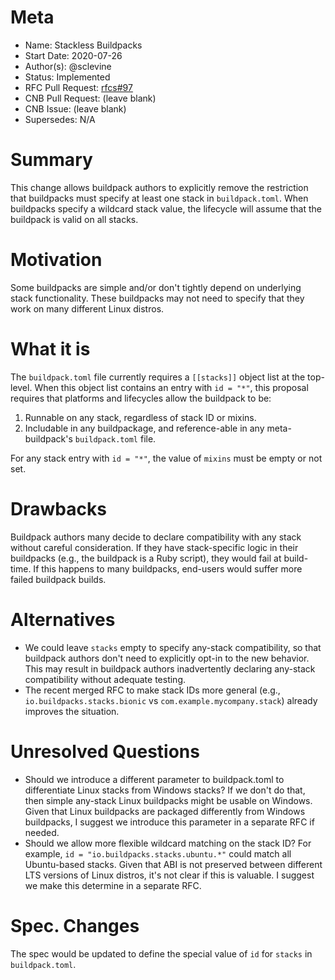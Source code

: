 # Meta
[meta]: #meta
- Name: Stackless Buildpacks
- Start Date: 2020-07-26
- Author(s): @sclevine
- Status: Implemented
- RFC Pull Request: [rfcs#97](https://github.com/buildpacks/rfcs/pull/97)
- CNB Pull Request: (leave blank)
- CNB Issue: (leave blank)
- Supersedes: N/A

# Summary
[summary]: #summary

This change allows buildpack authors to explicitly remove the restriction that buildpacks must specify at least one stack in `buildpack.toml`. When buildpacks specify a wildcard stack value, the lifecycle will assume that the buildpack is valid on all stacks.

# Motivation
[motivation]: #motivation

Some buildpacks are simple and/or don't tightly depend on underlying stack functionality. These buildpacks may not need to specify that they work on many different Linux distros.

# What it is
[what-it-is]: #what-it-is

The `buildpack.toml` file currently requires a `[[stacks]]` object list at the top-level. When this object list contains an entry with `id = "*"`, this proposal requires that platforms and lifecycles allow the buildpack to be:
1. Runnable on any stack, regardless of stack ID or mixins.
2. Includable in any buildpackage, and reference-able in any meta-buildpack's `buildpack.toml` file.

For any stack entry with `id = "*"`, the value of `mixins` must be empty or not set.


# Drawbacks
[drawbacks]: #drawbacks

Buildpack authors many decide to declare compatibility with any stack without careful consideration. If they have stack-specific logic in their buildpacks (e.g., the buildpack is a Ruby script), they would fail at build-time. If this happens to many buildpacks, end-users would suffer more failed buildpack builds.

# Alternatives
[alternatives]: #alternatives

- We could leave `stacks` empty to specify any-stack compatibility, so that buildpack authors don't need to explicitly opt-in to the new behavior. This may result in buildpack authors inadvertently declaring any-stack compatibility without adequate testing.
- The recent merged RFC to make stack IDs more general (e.g., `io.buildpacks.stacks.bionic` vs `com.example.mycompany.stack`) already improves the situation.


# Unresolved Questions
[unresolved-questions]: #unresolved-questions

- Should we introduce a different parameter to buildpack.toml to differentiate Linux stacks from Windows stacks? If we don't do that, then simple any-stack Linux buildpacks might be usable on Windows. Given that Linux buildpacks are packaged differently from Windows buildpacks, I suggest we introduce this parameter in a separate RFC if needed.
- Should we allow more flexible wildcard matching on the stack ID? For example, `id = "io.buildpacks.stacks.ubuntu.*"` could match all Ubuntu-based stacks. Given that ABI is not preserved between different LTS versions of Linux distros, it's not clear if this is valuable. I suggest we make this determine in a separate RFC.

# Spec. Changes
[spec-changes]: #spec-changes

The spec would be updated to define the special value of `id` for `stacks` in `buildpack.toml`.
